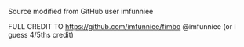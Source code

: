 Source modified from GitHub user imfunniee

FULL CREDIT TO https://github.com/imfunniee/fimbo @imfunniee (or i guess 4/5ths credit)
